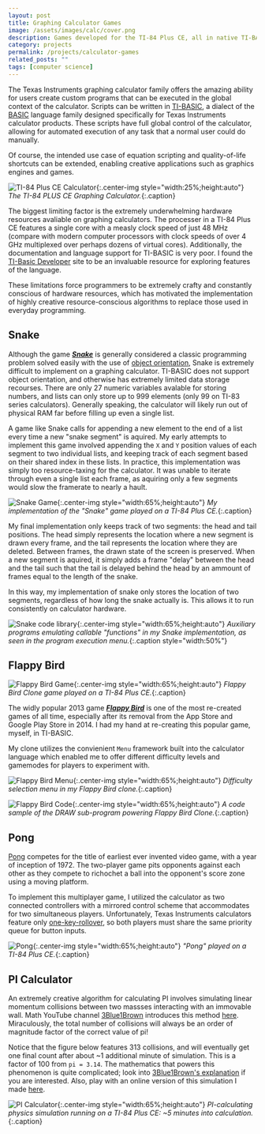 ```yaml
---
layout: post
title: Graphing Calculator Games
image: /assets/images/calc/cover.png
description: Games developed for the TI-84 Plus CE, all in native TI-BASIC
category: projects
permalink: /projects/calculator-games
related_posts: ""
tags: [computer science]
---
```

The Texas Instruments graphing calculator family offers the amazing ability for users create custom programs that can be executed in the global context of the calculator. Scripts can be written in [TI-BASIC](https://en.wikipedia.org/wiki/TI-BASIC), a dialect of the [BASIC](https://en.wikipedia.org/wiki/BASIC) language family designed specifically for Texas Instruments calculator products. These scripts have full global control of the calculator, allowing for automated execution of any task that a normal user could do manually. 

Of course, the intended use case of equation scripting and quality-of-life shortcuts can be extended, enabling creative applications such as graphics engines and games.

![TI-84 Plus CE Calculator](/assets/images/calc/ti84.jpg){:.center-img style="width:25%;height:auto"}
*The TI-84 PLUS CE Graphing Calculator.*{:.caption}

The biggest limiting factor is the extremely underwhelming hardware resources avaliable on graphing calculators. The processer in a TI-84 Plus CE features a single core with a measly clock speed of just 48 MHz (compare with modern computer processors with clock speeds of over 4 GHz multiplexed over perhaps dozens of virtual cores). Additionally, the documentation and language support for TI-BASIC is very poor. I found the [TI-Basic Developer](http://tibasicdev.wikidot.com/) site to be an invaluable resource for exploring features of the language.

These limitations force programmers to be extremely crafty and constantly conscious of hardware resources, which has motivated the implementation of highly creative resource-conscious algorithms to replace those used in everyday programming.

## Snake

Although the game [***Snake***](https://en.wikipedia.org/wiki/Snake_(video_game_genre)) is generally considered a classic programming problem solved easily with the use of [object orientation](https://en.wikipedia.org/wiki/Object-oriented_programming), Snake is extremely difficult to implement on a graphing calculator. TI-BASIC does not support object orientation, and otherwise has extremely limited data storage recourses. There are only 27 numeric variables avalable for storing numbers, and lists can only store up to 999 elements (only 99 on TI-83 series calculators). Generally speaking, the calculator will likely run out of physical RAM far before filling up even a single list.

A game like Snake calls for appending a new element to the end of a list every time a new "snake segment" is aquired. My early attempts to implement this game involved appending the `X` and `Y` position values of each segment to two individual lists, and keeping track of each segment based on their shared index in these lists. In practice, this implementation was simply too resource-taxing for the calculator. It was unable to iterate through even a single list each frame, as aquiring only a few segments would slow the framerate to nearly a hault.

![Snake Game](/assets/images/calc/snake3.png){:.center-img style="width:65%;height:auto"}
*My implementation of the "Snake" game played on a TI-84 Plus CE.*{:.caption}

My final implementation only keeps track of two segments: the head and tail positions. The head simply represents the location where a new segment is drawn every frame, and the tail represents the location where they are deleted. Between frames, the drawn state of the screen is preserved. When a new segment is aquired, it simply adds a frame "delay" between the head and the tail such that the tail is delayed behind the head by an ammount of frames equal to the length of the snake.

In this way, my implementation of snake only stores the location of two segments, regardless of how long the snake actually is. This allows it to run consistently on calculator hardware.


![Snake code library](/assets/images/calc/snake_lib.png){:.center-img style="width:65%;height:auto"}
*Auxiliary programs emulating callable "functions" in my Snake implementation, as seen in the program execution menu.*{:.caption style="width:50%"}

## Flappy Bird

![Flappy Bird Game](/assets/images/calc/flap1.png){:.center-img style="width:65%;height:auto"}
*Flappy Bird Clone game played on a TI-84 Plus CE.*{:.caption}

The widly popular 2013 game [***Flappy Bird***](https://flappybird.io/) is one of the most re-created games of all time, especially after its removal from the App Store and Google Play Store in 2014. I had my hand at re-creating this popular game, myself, in TI-BASIC.

My clone utilizes the convienient `Menu` framework built into the calculator language which enabled me to offer different difficulty levels and gamemodes for players to experiment with. 

![Flappy Bird Menu](/assets/images/calc/menu.png){:.center-img style="width:65%;height:auto"}
*Difficulty selection menu in my Flappy Bird clone.*{:.caption}

![Flappy Bird Code](/assets/images/calc/flap_code.png){:.center-img style="width:65%;height:auto"}
*A code sample of the DRAW sub-program powering Flappy Bird Clone.*{:.caption}

## Pong

[Pong](https://en.wikipedia.org/wiki/Pong) competes for the title of earliest ever invented video game, with a year of inception of 1972. The two-player game pits opponents against each other as they compete to richochet a ball into the opponent's score zone using a moving platform.

To implement this multiplayer game, I utilized the calculator as two connected controllers with a mirrored control scheme that accommodates for two simultaneous players. Unfortunately, Texas Instruments calculators feature only [one-key-rollover](https://en.wikipedia.org/wiki/Key_rollover), so both players must share the same priority queue for button inputs.

![Pong](/assets/images/calc/pong3.png){:.center-img style="width:65%;height:auto"}
*"Pong" played on a TI-84 Plus CE.*{:.caption}

## PI Calculator

An extremely creative algorithm for calculating PI involves simulating linear momentum collisions between two massses interacting with an immovable wall. Math YouTube channel [3Blue1Brown](https://www.youtube.com/@3blue1brown) introduces this method [here](https://www.youtube.com/watch?v=jsYwFizhncE&ab_channel=3Blue1Brown). Miraculously, the total number of collisions will always be an order of magnitude factor of the correct value of pi!

Notice that the figure below features 313 collisions, and will eventually get one final count after about ~1 additional minute of simulation. This is a factor of 100 from `pi = 3.14`. The mathematics that powers this phenomenon is quite complicated; look into [3Blue1Brown's explanation](https://www.youtube.com/watch?v=jsYwFizhncE&ab_channel=3Blue1Brown) if you are interested. Also, play with an online version of this simulation I made [here](https://robloxcom-corporation.github.io/Robloxcom-Testing-Enviroment/pi-blocks.html).

![PI Calculator](/assets/images/calc/pi_walls.png){:.center-img style="width:65%;height:auto"}
*PI-calculating physics simulation running on a TI-84 Plus CE: ~5 minutes into calculation.*{:.caption}

